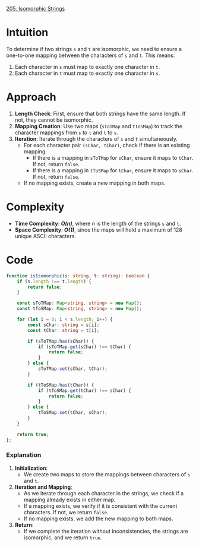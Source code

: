[205. Isomorphic Strings](https://leetcode.com/problems/isomorphic-strings/)

# Intuition

To determine if two strings `s` and `t` are isomorphic, we need to ensure a one-to-one mapping between the characters of `s` and `t`. This means:

1. Each character in `s` must map to exactly one character in `t`.
2. Each character in `t` must map to exactly one character in `s`.

# Approach
1. **Length Check**: First, ensure that both strings have the same length. If not, they cannot be isomorphic.
2. **Mapping Creation**: Use two maps (`sToTMap` and `tToSMap`) to track the character mappings from `s` to `t` and `t` to `s`.
3. **Iteration**: Iterate through the characters of `s` and `t` simultaneously.
   - For each character pair `(sChar, tChar)`, check if there is an existing mapping:
     - If there is a mapping in `sToTMap` for `sChar`, ensure it maps to `tChar`. If not, return `false`.
     - If there is a mapping in `tToSMap` for `tChar`, ensure it maps to `sChar`. If not, return `false`.
   - If no mapping exists, create a new mapping in both maps.

# Complexity
- **Time Complexity**: ***O(n)***, where *n* is the length of the strings `s` and `t`.
- **Space Complexity**: ***O(1)***, since the maps will hold a maximum of 128 unique ASCII characters.

# Code 
```typescript
function isIsomorphic(s: string, t: string): boolean {
    if (s.length !== t.length) {
        return false;
    }

    const sToTMap: Map<string, string> = new Map();
    const tToSMap: Map<string, string> = new Map();

    for (let i = 0; i < s.length; i++) {
        const sChar: string = s[i];
        const tChar: string = t[i];

        if (sToTMap.has(sChar)) {
            if (sToTMap.get(sChar) !== tChar) {
                return false;
            }
        } else {
            sToTMap.set(sChar, tChar);
        }

        if (tToSMap.has(tChar)) {
            if (tToSMap.get(tChar) !== sChar) {
                return false;
            }
        } else {
            tToSMap.set(tChar, sChar);
        }
    }

    return true;
};

```

### Explanation
1. **Initialization**:
   - We create two maps to store the mappings between characters of `s` and `t`.
2. **Iteration and Mapping**:
   - As we iterate through each character in the strings, we check if a mapping already exists in either map.
   - If a mapping exists, we verify if it is consistent with the current characters. If not, we return `false`.
   - If no mapping exists, we add the new mapping to both maps.
3. **Return**:
   - If we complete the iteration without inconsistencies, the strings are isomorphic, and we return `true`.